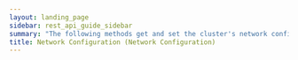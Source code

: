 ```yaml
---
layout: landing_page
sidebar: rest_api_guide_sidebar
summary: "The following methods get and set the cluster's network configuration"
title: Network Configuration (Network Configuration)
---
```

